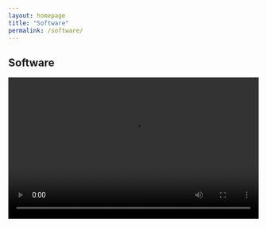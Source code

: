 ```yaml
---
layout: homepage
title: "Software"
permalink: /software/
---
```


## Software
<div class="video-container">
    <video controls>
        <source src="https://www.dropbox.com/scl/fi/k7ijryw5sisu4y6brw4s7/Demo_4K.mp4?rlkey=3srd173qv7xormrsourtl6pb4&raw=1" type="video/mp4">
        Your browser does not support the video tag.
    </video>
</div>

<style>
.video-container {
    position: relative;
    padding-bottom: 56.25%; /* 16:9 aspect ratio */
    height: 0;
    overflow: hidden;
    max-width: 100%;
}

.video-container video {
    position: absolute;
    top: 0;
    left: 0;
    width: 100%;
    height: 100%;
}
</style>
